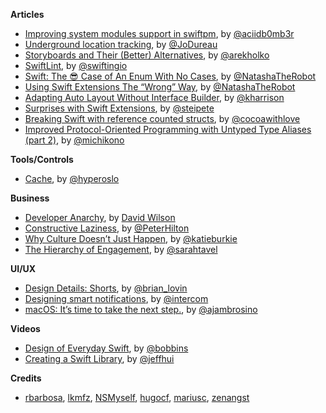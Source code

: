 **Articles**

* [Improving system modules support in swiftpm](http://ankit.im/swift/2016/03/26/improving-system-modules-support-in-swiftpm/), by [@aciidb0mb3r](https://twitter.com/aciidb0mb3r)
* [Underground location tracking](https://medium.com/snips-ai/underground-location-tracking-3ea56803dddc), by [@JoDureau](https://twitter.com/jodureau)
* [Storyboards and Their (Better) Alternatives](http://macoscope.com/blog/storyboards-and-their-better-alternatives/), by [@arekholko](https://twitter.com/arekholko)
* [SwiftLint](https://swifting.io/blog/2016/03/29/11-swiftlint/), by [@swiftingio](https://twitter.com/swiftingio)
* [Swift: The 😎 Case of An Enum With No Cases](https://www.natashatherobot.com/swift-enum-no-cases/), by [@NatashaTheRobot](https://twitter.com/NatashaTheRobot)
* [Using Swift Extensions The “Wrong” Way](https://www.natashatherobot.com/using-swift-extensions/), by [@NatashaTheRobot](https://twitter.com/NatashaTheRobot)
* [Adapting Auto Layout Without Interface Builder](http://useyourloaf.com/blog/adapting-auto-layout-without-interface-builder/), by [@kharrison](https://twitter.com/kharrison)
* [Surprises with Swift Extensions](https://pspdfkit.com/blog/2016/surprises-with-swift-extensions/), by [@steipete](https://twitter.com/steipete)
* [Breaking Swift with reference counted structs](http://www.cocoawithlove.com/blog/2016/03/27/on-delete.html), by [@cocoawithlove](https://twitter.com/cocoawithlove)
* [Improved Protocol-Oriented Programming with Untyped Type Aliases (part 2)](https://medium.com/capital-one-developers/improved-protocol-oriented-programming-with-untyped-type-aliases-part-2-3f0e2eadee73), by [@michikono](https://twitter.com/michikono)

**Tools/Controls**

* [Cache](https://github.com/hyperoslo/Cache), by [@hyperoslo](https://twitter.com/hyperoslo)

**Business**

* [Developer Anarchy](http://dawilson.co.uk/blog/developer-anarchy/), by [David Wilson](http://twitter.com/mrdawilson)
* [Constructive Laziness](http://hilton.org.uk/blog/constructive-laziness), by [@PeterHilton](https://twitter.com/PeterHilton)
* [Why Culture Doesn’t Just Happen](https://readthink.com/why-culture-doesn-t-just-happen-a1692139b04d#.m5r50iqba), by [@katieburkie](katieburkie)
* [The Hierarchy of Engagement](https://medium.com/greylock-perspectives/the-hierarchy-of-engagement-5803bf4e6cfa#.l5eg3lmuy), by [@sarahtavel](https://twitter.com/sarahtavel)

**UI/UX**

* [Design Details: Shorts](http://www.brianlovin.com/design-details/shorts-for-ios), by [@brian_lovin](https://twitter.com/brian_lovin)
* [Designing smart notifications](https://medium.com/@intercom/designing-smart-notifications-36336b9c58fb#.pegph6e4j), by [@intercom](https://twitter.com/intercom)
* [macOS: It’s time to take the next step.](https://medium.com/swlh/macos-it-s-time-to-take-the-next-step-ee7871ccd3c7#.ixktu2dyx), by [@ajambrosino](https://twitter.com/ajambrosino)

**Videos**

* [Design of Everyday Swift](https://realm.io/news/tryswift-rachel-bobbins-design-everyday-swift/), by [@bobbins](https://twitter.com/bobbins)
* [Creating a Swift Library](https://realm.io/news/tryswift-jeff-hui-creating-a-swift-library/), by [@jeffhui](https://twitter.com/jeffhui)

**Credits**

* [rbarbosa](https://github.com/rbarbosa), [lkmfz](https://github.com/lkfmz), [NSMyself](https://github.com/NSMyself), [hugocf](https://github.com/hugocf), [mariusc](https://github.com/mariusc), [zenangst](https://github.com/zenangst)

